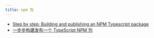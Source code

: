 ```yaml
---
title: npm 包
---
```


- [Step by step: Building and publishing an NPM Typescript package](https://itnext.io/step-by-step-building-and-publishing-an-npm-typescript-package-44fe7164964c)
- [一步步构建发布一个 TypeScript NPM 包](https://juejin.cn/post/6844903892119977998)
